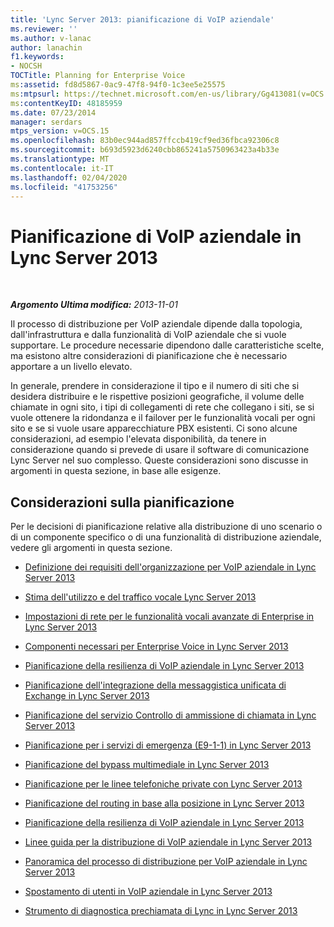 ```yaml
---
title: 'Lync Server 2013: pianificazione di VoIP aziendale'
ms.reviewer: ''
ms.author: v-lanac
author: lanachin
f1.keywords:
- NOCSH
TOCTitle: Planning for Enterprise Voice
ms:assetid: fd8d5867-0ac9-47f8-94f0-1c3ee5e25575
ms:mtpsurl: https://technet.microsoft.com/en-us/library/Gg413081(v=OCS.15)
ms:contentKeyID: 48185959
ms.date: 07/23/2014
manager: serdars
mtps_version: v=OCS.15
ms.openlocfilehash: 83b0ec944ad857ffccb419cf9ed36fbca92306c8
ms.sourcegitcommit: b693d5923d6240cbb865241a5750963423a4b33e
ms.translationtype: MT
ms.contentlocale: it-IT
ms.lasthandoff: 02/04/2020
ms.locfileid: "41753256"
---
```

<div data-xmlns="http://www.w3.org/1999/xhtml">

<div class="topic" data-xmlns="http://www.w3.org/1999/xhtml" data-msxsl="urn:schemas-microsoft-com:xslt" data-cs="http://msdn.microsoft.com/en-us/">

<div data-asp="http://msdn2.microsoft.com/asp">

# <a name="planning-for-enterprise-voice-in-lync-server-2013"></a>Pianificazione di VoIP aziendale in Lync Server 2013

</div>

<div id="mainSection">

<div id="mainBody">

<span> </span>

_**Argomento Ultima modifica:** 2013-11-01_

Il processo di distribuzione per VoIP aziendale dipende dalla topologia, dall'infrastruttura e dalla funzionalità di VoIP aziendale che si vuole supportare. Le procedure necessarie dipendono dalle caratteristiche scelte, ma esistono altre considerazioni di pianificazione che è necessario apportare a un livello elevato.

In generale, prendere in considerazione il tipo e il numero di siti che si desidera distribuire e le rispettive posizioni geografiche, il volume delle chiamate in ogni sito, i tipi di collegamenti di rete che collegano i siti, se si vuole ottenere la ridondanza e il failover per le funzionalità vocali per ogni sito e se si vuole usare apparecchiature PBX esistenti. Ci sono alcune considerazioni, ad esempio l'elevata disponibilità, da tenere in considerazione quando si prevede di usare il software di comunicazione Lync Server nel suo complesso. Queste considerazioni sono discusse in argomenti in questa sezione, in base alle esigenze.

<div>

## <a name="planning-considerations"></a>Considerazioni sulla pianificazione

Per le decisioni di pianificazione relative alla distribuzione di uno scenario o di un componente specifico o di una funzionalità di distribuzione aziendale, vedere gli argomenti in questa sezione.

  - [Definizione dei requisiti dell'organizzazione per VoIP aziendale in Lync Server 2013](lync-server-2013-defining-your-requirements-for-enterprise-voice.md)

  - [Stima dell'utilizzo e del traffico vocale Lync Server 2013](lync-server-2013-estimating-voice-usage-and-traffic.md)

  - [Impostazioni di rete per le funzionalità vocali avanzate di Enterprise in Lync Server 2013](lync-server-2013-network-settings-for-the-advanced-enterprise-voice-features.md)

  - [Componenti necessari per Enterprise Voice in Lync Server 2013](lync-server-2013-components-required-for-enterprise-voice.md)

  - [Pianificazione della resilienza di VoIP aziendale in Lync Server 2013](lync-server-2013-planning-for-enterprise-voice-resiliency.md)

  - [Pianificazione dell'integrazione della messaggistica unificata di Exchange in Lync Server 2013](lync-server-2013-planning-for-exchange-unified-messaging-integration.md)

  - [Pianificazione del servizio Controllo di ammissione di chiamata in Lync Server 2013](lync-server-2013-planning-for-call-admission-control.md)

  - [Pianificazione per i servizi di emergenza (E9-1-1) in Lync Server 2013](lync-server-2013-planning-for-emergency-services-e9-1-1.md)

  - [Pianificazione del bypass multimediale in Lync Server 2013](lync-server-2013-planning-for-media-bypass.md)

  - [Pianificazione per le linee telefoniche private con Lync Server 2013](lync-server-2013-planning-for-private-telephone-lines.md)

  - [Pianificazione del routing in base alla posizione in Lync Server 2013](lync-server-2013-planning-for-location-based-routing.md)

  - [Pianificazione della resilienza di VoIP aziendale in Lync Server 2013](lync-server-2013-planning-for-enterprise-voice-resiliency.md)

  - [Linee guida per la distribuzione di VoIP aziendale in Lync Server 2013](lync-server-2013-deployment-guidelines-for-enterprise-voice.md)

  - [Panoramica del processo di distribuzione per VoIP aziendale in Lync Server 2013](lync-server-2013-deployment-process-overview-for-enterprise-voice.md)

  - [Spostamento di utenti in VoIP aziendale in Lync Server 2013](lync-server-2013-moving-users-to-enterprise-voice.md)

  - [Strumento di diagnostica prechiamata di Lync in Lync Server 2013](lync-server-2013-lync-precall-diagnostics-tool.md)

</div>

</div>

<span> </span>

</div>

</div>

</div>

